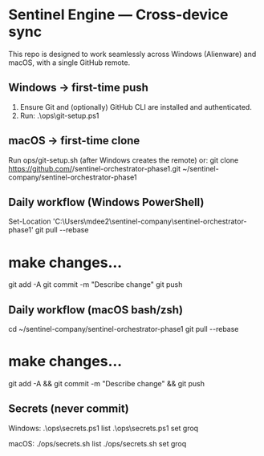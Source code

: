 ﻿# Sentinel Engine — Cross-device sync

This repo is designed to work seamlessly across Windows (Alienware) and macOS, with a single GitHub remote.

## Windows → first-time push
1) Ensure Git and (optionally) GitHub CLI are installed and authenticated.
2) Run: .\ops\git-setup.ps1

## macOS → first-time clone
Run ops/git-setup.sh (after Windows creates the remote) or:
git clone https://github.com/<owner>/sentinel-orchestrator-phase1.git ~/sentinel-company/sentinel-orchestrator-phase1

## Daily workflow (Windows PowerShell)
Set-Location 'C:\Users\mdee2\sentinel-company\sentinel-orchestrator-phase1'
git pull --rebase
# make changes...
git add -A
git commit -m "Describe change"
git push

## Daily workflow (macOS bash/zsh)
cd ~/sentinel-company/sentinel-orchestrator-phase1
git pull --rebase
# make changes...
git add -A && git commit -m "Describe change" && git push

## Secrets (never commit)
Windows:
  .\ops\secrets.ps1 list
  .\ops\secrets.ps1 set groq <REDACTED>

macOS:
  ./ops/secrets.sh list
  ./ops/secrets.sh set groq <REDACTED>
